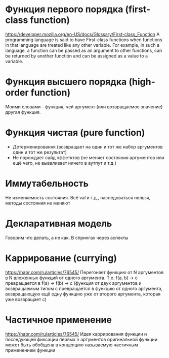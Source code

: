 # Функция первого порядка (first-class function)
https://developer.mozilla.org/en-US/docs/Glossary/First-class_Function
A programming language is said to have First-class functions when functions in that language are treated like any other variable. For example, in such a language, a function can be passed as an argument to other functions, can be returned by another function and can be assigned as a value to a variable.

# Функция высшего порядка (high-order function)
Моими словами - функция, чей аргумент (или возвращаемое значение) другая функция.

# Функция чистая (pure function)
* Детерменировання (возвращает на один и тот же набор аргументов один и тот же результат)
* Не порождает сайд эффетктов (не меняет состояния аргументов или ещё чего, не вываливает ничего в аутпут и т.д.)

# Иммутабельность
Не изменяемость состояния. Всё val и т.д., наследоваться нельзя, методы состояния не меняют

# Декларативная модель
Говорим что делать, а не как. В спрингах через аспекты

# Каррирование (currying)
https://habr.com/ru/articles/76545/
Перегоняет функцию от N аргументов в N вложенных функций от одного аргумента.
Т.е. f(a, b) -> c превращается в f(a) -> f(b) -> c
(функция от двух аргументов и возвращаемым типом c превращается в функцию от одного аргумента, возвращающую ещё одну функцию уже от второго аргумента, которая уже возвращает c)

# Частичное применение
https://habr.com/ru/articles/76545/
Идея каррирования функции и последующей фиксации первых n аргументов оригинальной функции может быть обобщена в концепцию называемую частичным применением функции
